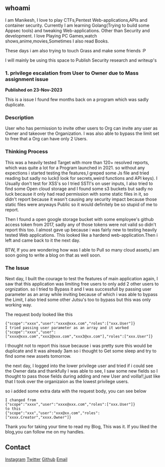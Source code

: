 ## whoami
I am Manikesh, I love to play CTFs,Pentest Web-applications,APIs and container security.
Currently I am learning Golang(Trying to build some Appsec tools) and tweaking Web-applications.
Other than Security and development. I love Playing PC Games,watch shows,anime,movies,Sometimes I also read Books.

These days i am also trying to touch Grass and make some friends :P

I will mainly be using this space to Publish Security research and writeup's
### 1. privilege escalation from User to Owner due to Mass assignment issue 
**Published on 23-Nov-2023**

This is a issue I found few months back on a program which was sadly duplicate.

### Description
User who has permission to invite other users to Org can invite any user as Owner and takeover the Organization.
I was also able to bypass the limit set to free that a Org can have only 2 Users.

### Thinking Process 
This was a heavily tested Target with more than 120+ resolved reports, which was quite a lot for a Program launched in 2021.
so without any expections i started testing the features,I greped some Js file and tried reading but sadly no luck(I look for secrets,weird functions and API keys). I Usually don't test for XSS's so I tried SSTI's on user inputs, I also tried to find some Open cloud storage and I found some s3 buckets but sadly no
luck because it only had read permission with some static files in it, so didn't report because it wasn't causing any security impact because those 
static files were anyways Public so it would definitely be so stupid of me to report.

Then I found a open google storage bucket with some employee's github access token from 2017, sadly any of those tokens were not valid so didn't report
this too. I almost gave up because i was fairly new to testing heavily tested Web applications. This looked like a hardend web-application.Then i left and came back to it the next day.

BTW, If you are wondering how was I able to Pull so many cloud assets,I am soon going to write a blog on that as well soon.
### The Issue 

Next day, I built the courage to test the features of main application again, I saw that this application was limiting free users to only add 
2 other users to orgnization. so I tried to Bypass it and I was successfull by passing user parameter as an array while inviting because of which i was able to bypass the Limit, I also tried some other Jutsu's too to bypass but this was only working way.

The request body looked like this
```
{"scope":"xxxx","user":"xxxx@xxx.com","roles":["xxx.User"]}
I tried passing user parameter as an array and it worked
{"scope":"xxxx","user":["xxxx@xxx.com","xxx2@xxx.com","xxx3@xx.com"],"roles":["xxx.User"]}
```
I thought not to report this issue because i was pretty sure this would be duplicate and It was already 3am so i thought to Get some sleep and try to find some new assets tomorrow.

the next day, I logged into the lower privilege user and tried if i could see the Owner data and thankfully I was able to see, I saw some new fields so I thought to pass those fields during adding and new User and voilla!!,just like that I took over the organizaion as the lowest privilege users.

so i added some extra data with the request body, you can see below
```
I changed from
{"scope":"xxxx","user":"xxxx@xxx.com","roles":["xxx.User"]}
to this
{"scope":"xxx","user":"xxx@xx.com","roles":["xxxx.Creator","xxxx.Owner"]}
```
Thank you for taking your time to read my Blog,
This was it. If you liked the blog,you can follow me on my handles.

## Contact 
[Instagram](https://www.instagram.com/manikeshh/)  [Twitter](https://twitter.com/X71n0/)  [Github](https://github.com/Manikeshhhh)
[Email](offsecmanikesh@gmail.com)
